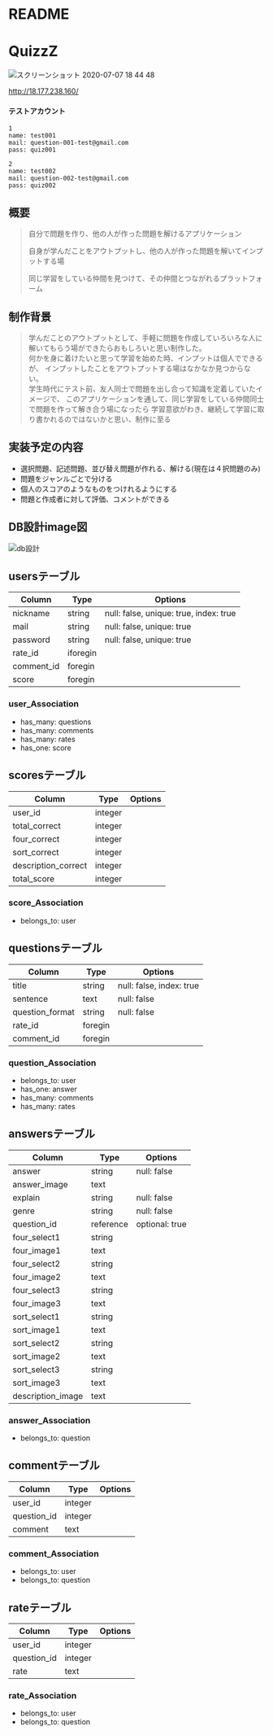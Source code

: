 # README

# QuizzZ
![スクリーンショット 2020-07-07 18 44 48](https://user-images.githubusercontent.com/60286772/86763397-42f73480-c082-11ea-897c-5c1bfb0f5c97.png)

http://18.177.238.160/

#### テストアカウント
```
1  
name: test001  
mail: question-001-test@gmail.com  
pass: quiz001  

2  
name: test002  
mail: question-002-test@gmail.com  
pass: quiz002  
```

## 概要
> 自分で問題を作り、他の人が作った問題を解けるアプリケーション  
>
> 自身が学んだことをアウトプットし、他の人が作った問題を解いてインプットする場  
>
> 同じ学習をしている仲間を見つけて、その仲間とつながれるプラットフォーム  

## 制作背景
> 学んだことのアウトプットとして、手軽に問題を作成していろいろな人に解いてもらう場ができたらおもしろいと思い制作した。  
> 何かを身に着けたいと思って学習を始めた時、インプットは個人でできるが、
> インプットしたことをアウトプットする場はなかなか見つからない。  
> 学生時代にテスト前、友人同士で問題を出し合って知識を定着していたイメージで、
> このアプリケーションを通して、同じ学習をしている仲間同士で問題を作って解き合う場になったら
> 学習意欲がわき、継続して学習に取り書かれるのではないかと思い、制作に至る

## 実装予定の内容
- 選択問題、記述問題、並び替え問題が作れる、解ける(現在は４択問題のみ)
- 問題をジャンルごとで分ける
- 個人のスコアのようなものをつけれるようにする
- 問題と作成者に対して評価、コメントができる


## DB設計image図
![db設計](https://user-images.githubusercontent.com/60286772/85498404-94cba380-b61a-11ea-80fc-de40174ccbdc.png)

## usersテーブル
|Column|Type|Options|
|------|----|-------|
|nickname|string|null: false, unique: true, index: true|
|mail|string|null: false, unique: true|
|password|string|null: false, unique: true|
|rate_id|iforegin||
|comment_id|foregin||
|score|foregin||

### user_Association
- has_many: questions
- has_many: comments
- has_many: rates
- has_one: score


## scoresテーブル
|Column|Type|Options|
|------|----|-------|
|user_id|integer||
|total_correct|integer||
|four_correct|integer||
|sort_correct|integer||
|description_correct|integer||
|total_score|integer||

### score_Association
- belongs_to: user


## questionsテーブル
|Column|Type|Options|
|------|----|-------|
|title|string|null: false, index: true|
|sentence|text|null: false|
|question_format|string|null: false|
|rate_id|foregin||
|comment_id|foregin||

### question_Association
- belongs_to: user
- has_one: answer
- has_many: comments
- has_many: rates


## answersテーブル
|Column|Type|Options|
|------|----|-------|
|answer|string|null: false|
|answer_image|text||
|explain|string|null: false|
|genre|string|null: false|
|question_id|reference|optional: true|
|four_select1|string||
|four_image1|text||
|four_select2|string||
|four_image2|text||
|four_select3|string||
|four_image3|text||
|sort_select1|string||
|sort_image1|text||
|sort_select2|string||
|sort_image2|text||
|sort_select3|string||
|sort_image3|text||
|description_image|text||

### answer_Association
- belongs_to: question


## commentテーブル
|Column|Type|Options|
|------|----|-------|
|user_id|integer||
|question_id|integer||
|comment|text||

### comment_Association
- belongs_to: user
- belongs_to: question

## rateテーブル
|Column|Type|Options|
|------|----|-------|
|user_id|integer||
|question_id|integer||
|rate|text||

### rate_Association
- belongs_to: user
- belongs_to: question
